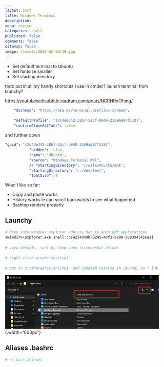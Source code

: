 ```yaml
---
layout: post
title: Windows Terminal 
description: 
menu: review
categories: shell 
published: false 
comments: false     
sitemap: false
image: /assets/2020-02-03/40.jpg
---
```


<!-- ![alt text](/assets/2020-02-03/41.jpg "Choosing an image"){:width="600px"} -->

- Set default terminal to Ubuntu
- Set fontsize smaller
- Set starting directory 

todo
  put in all my handy shortcuts I use in cmder?
  launch terminal from launchy?

https://youtubewithsubtitle.inadram.com/posts/NCRHRvf7hmg/

```yml
    "$schema": "https://aka.ms/terminal-profiles-schema",

    "defaultProfile": "{2c4de342-38b7-51cf-b940-2309a097f518}",
    "confirmCloseAllTabs": false,
```

 and further down

 ```yml
 "guid": "{2c4de342-38b7-51cf-b940-2309a097f518}",
            "hidden": false,
            "name": "Ubuntu",
            "source": "Windows.Terminal.Wsl",
            // "startingDirectory": "//wsl$/Ubuntu/mnt",
            "startingDirectory": "c:/dev/test",
            "fontSize": 9
 ```

 What I like so far:

 - Copy and paste works
 - History works ie can scroll backwards to see what happened
 - Bashtop renders properly

## Launchy

```bash
# Drop into windows explorer address bar to open UWP applications
%windir%\explorer.exe shell:::{4234d49b-0245-4df3-b780-3893943456e1} 

# view details, sort by long name (screenshot below)

# right click create shortcut

# put in c:/sharedTools/links  and updated catalog in launchy to *.lnk

```

![alt text](/assets/2020-09-13/uwp-apps.jpg "Finding UWP apps"){:width="600px"}

## Aliases .bashrc

```bash
# ~/.bash_aliases



```

